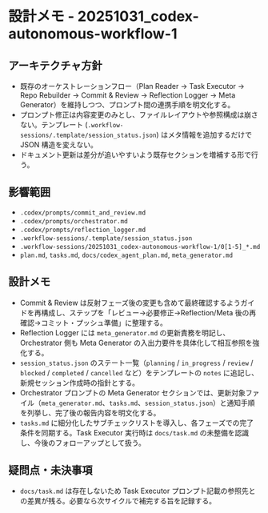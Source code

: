 # 設計メモ - 20251031_codex-autonomous-workflow-1

## アーキテクチャ方針
- 既存のオーケストレーションフロー（Plan Reader → Task Executor → Repo Rebuilder → Commit & Review → Reflection Logger → Meta Generator）を維持しつつ、プロンプト間の連携手順を明文化する。
- プロンプト修正は内容変更のみとし、ファイルレイアウトや参照構成は崩さない。テンプレート (`.workflow-sessions/.template/session_status.json`) はメタ情報を追加するだけで JSON 構造を変えない。
- ドキュメント更新は差分が追いやすいよう既存セクションを増補する形で行う。

## 影響範囲
- `.codex/prompts/commit_and_review.md`
- `.codex/prompts/orchestrator.md`
- `.codex/prompts/reflection_logger.md`
- `.workflow-sessions/.template/session_status.json`
- `.workflow-sessions/20251031_codex-autonomous-workflow-1/0[1-5]_*.md`
- `plan.md`, `tasks.md`, `docs/codex_agent_plan.md`, `meta_generator.md`

## 設計メモ
- Commit & Review は反射フェーズ後の変更も含めて最終確認するようガイドを再構成し、ステップを「レビュー→必要修正→Reflection/Meta 後の再確認→コミット・プッシュ準備」に整理する。
- Reflection Logger には `meta_generator.md` の更新責務を明記し、Orchestrator 側も Meta Generator の入出力要件を具体化して相互参照を強化する。
- `session_status.json` のステート一覧（`planning` / `in_progress` / `review` / `blocked` / `completed` / `cancelled` など）をテンプレートの `notes` に追記し、新規セッション作成時の指針とする。
- Orchestrator プロンプトの Meta Generator セクションでは、更新対象ファイル（`meta_generator.md`、`tasks.md`、`session_status.json`）と通知手順を列挙し、完了後の報告内容を明文化する。
- `tasks.md` に細分化したサブチェックリストを導入し、各フェーズでの完了条件を同期する。Task Executor 実行時は `docs/task.md` の未整備を認識し、今後のフォローアップとして扱う。

## 疑問点・未決事項
- `docs/task.md` は存在しないため Task Executor プロンプト記載の参照先との差異が残る。必要なら次サイクルで補完する旨を記録する。
